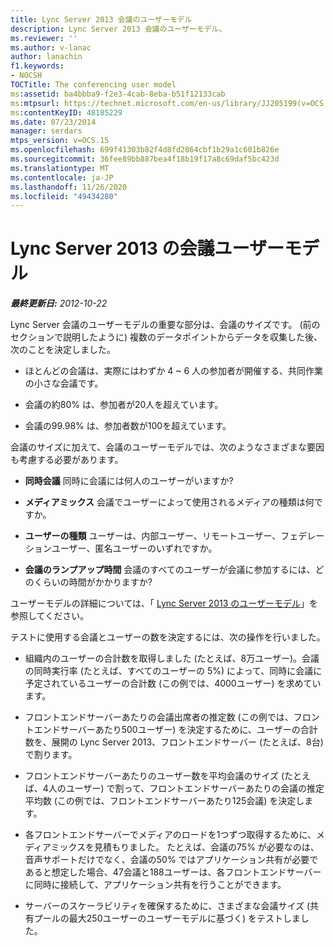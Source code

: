 ```yaml
---
title: Lync Server 2013 会議のユーザーモデル
description: Lync Server 2013 会議のユーザーモデル。
ms.reviewer: ''
ms.author: v-lanac
author: lanachin
f1.keywords:
- NOCSH
TOCTitle: The conferencing user model
ms:assetid: ba4bbba9-f2e3-4cab-8eba-b51f12133cab
ms:mtpsurl: https://technet.microsoft.com/en-us/library/JJ205199(v=OCS.15)
ms:contentKeyID: 48185229
ms.date: 07/23/2014
manager: serdars
mtps_version: v=OCS.15
ms.openlocfilehash: 699f41303b82f4d8fd2864cbf1b29a1c601b826e
ms.sourcegitcommit: 36fee89bb887bea4f18b19f17a8c69daf5bc423d
ms.translationtype: MT
ms.contentlocale: ja-JP
ms.lasthandoff: 11/26/2020
ms.locfileid: "49434280"
---
```

# <a name="the-conferencing-user-model-in-lync-server-2013"></a>Lync Server 2013 の会議ユーザーモデル

<div data-xmlns="http://www.w3.org/1999/xhtml">

<div class="topic" data-xmlns="http://www.w3.org/1999/xhtml" data-msxsl="urn:schemas-microsoft-com:xslt" data-cs="https://msdn.microsoft.com/">

<div data-asp="https://msdn2.microsoft.com/asp">



</div>

<div id="mainSection">

<div id="mainBody">

<span> </span>

_**最終更新日:** 2012-10-22_

Lync Server 会議のユーザーモデルの重要な部分は、会議のサイズです。 (前のセクションで説明したように) 複数のデータポイントからデータを収集した後、次のことを決定しました。

  - ほとんどの会議は、実際にはわずか 4 ~ 6 人の参加者が開催する、共同作業の小さな会議です。

  - 会議の約80% は、参加者が20人を超えています。

  - 会議の99.98% は、参加者数が100を超えています。

会議のサイズに加えて、会議のユーザーモデルでは、次のようなさまざまな要因も考慮する必要があります。

  - **同時会議**   同時に会議には何人のユーザーがいますか?

  - **メディアミックス**   会議でユーザーによって使用されるメディアの種類は何ですか。

  - **ユーザーの種類**   ユーザーは、内部ユーザー、リモートユーザー、フェデレーションユーザー、匿名ユーザーのいずれですか。

  - **会議のランプアップ時間**   会議のすべてのユーザーが会議に参加するには、どのくらいの時間がかかりますか?

ユーザーモデルの詳細については、「 [Lync Server 2013 のユーザーモデル](lync-server-2013-user-models.md)」を参照してください。

テストに使用する会議とユーザーの数を決定するには、次の操作を行いました。

  - 組織内のユーザーの合計数を取得しました (たとえば、8万ユーザー)。会議の同時実行率 (たとえば、すべてのユーザーの 5%) によって、同時に会議に予定されているユーザーの合計数 (この例では、4000ユーザー) を求めています。

  - フロントエンドサーバーあたりの会議出席者の推定数 (この例では、フロントエンドサーバーあたり500ユーザー) を決定するために、ユーザーの合計数を、展開の Lync Server 2013、フロントエンドサーバー (たとえば、8台) で割ります。

  - フロントエンドサーバーあたりのユーザー数を平均会議のサイズ (たとえば、4人のユーザー) で割って、フロントエンドサーバーあたりの会議の推定平均数 (この例では、フロントエンドサーバーあたり125会議) を決定します。

  - 各フロントエンドサーバーでメディアのロードを1つずつ取得するために、メディアミックスを見積もりました。 たとえば、会議の75% が必要なのは、音声サポートだけでなく、会議の50% ではアプリケーション共有が必要であると想定した場合、47会議と188ユーザーは、各フロントエンドサーバーに同時に接続して、アプリケーション共有を行うことができます。

  - サーバーのスケーラビリティを確保するために、さまざまな会議サイズ (共有プールの最大250ユーザーのユーザーモデルに基づく) をテストしました。

</div>

<span> </span>

</div>

</div>

</div>


